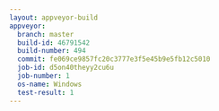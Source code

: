```yaml
---
layout: appveyor-build
appveyor:
  branch: master
  build-id: 46791542
  build-number: 494
  commit: fe069ce9857fc20c3777e3f5e45b9e5fb12c5010
  job-id: d5on40theyy2cu6u
  job-number: 1
  os-name: Windows
  test-result: 1
---
```

